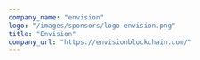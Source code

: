 ```yaml
---
company_name: "envision"
logo: "/images/sponsors/logo-envision.png"
title: "Envision"
company_url: "https://envisionblockchain.com/"
---
```

